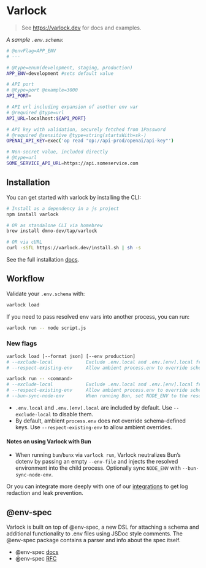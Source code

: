 # Varlock

> See https://varlock.dev for docs and examples. 

_A sample `.env.schema`_: 
```bash
# @envFlag=APP_ENV
# ---

# @type=enum(development, staging, production)
APP_ENV=development #sets default value

# API port
# @type=port @example=3000
API_PORT= 

# API url including expansion of another env var
# @required @type=url
API_URL=localhost:${API_PORT} 

# API key with validation, securely fetched from 1Password
# @required @sensitive @type=string(startsWith=sk-)
OPENAI_API_KEY=exec('op read "op://api-prod/openai/api-key"')

# Non-secret value, included directly
# @type=url
SOME_SERVICE_API_URL=https://api.someservice.com
```

## Installation

You can get started with varlock by installing the CLI: 

```bash
# Install as a dependency in a js project
npm install varlock

# OR as standalone CLI via homebrew
brew install dmno-dev/tap/varlock

# OR via cURL
curl -sSfL https://varlock.dev/install.sh | sh -s
```

See the full installation [docs](https://varlock.dev/getting-started/installation/). 

## Workflow

Validate your `.env.schema` with: 

```bash
varlock load
```

If you need to pass resolved env vars into another process, you can run: 

```bash
varlock run -- node script.js
```

### New flags

```bash
varlock load [--format json] [--env production]
# --exclude-local            Exclude .env.local and .env.[env].local from loading
# --respect-existing-env     Allow ambient process.env to override schema-defined keys

varlock run -- <command>
# --exclude-local            Exclude .env.local and .env.[env].local from loading
# --respect-existing-env     Allow ambient process.env to override schema-defined keys
# --bun-sync-node-env        When running Bun, set NODE_ENV to the resolved @envFlag value
```

- `.env.local` and `.env.[env].local` are included by default. Use `--exclude-local` to disable them.
- By default, ambient `process.env` does not override schema-defined keys. Use `--respect-existing-env` to allow ambient overrides.

#### Notes on using Varlock with Bun

- When running `bun`/`bunx` via `varlock run`, Varlock neutralizes Bun’s dotenv by passing an empty `--env-file` and injects the resolved environment into the child process. Optionally sync `NODE_ENV` with `--bun-sync-node-env`.

Or you can integrate more deeply with one of our [integrations](https://varlock.dev/integrations/javascript/) to get log redaction and leak prevention. 

## @env-spec

Varlock is built on top of @env-spec, a new DSL for attaching a schema and additional functionality to .env files using JSDoc style comments. The @env-spec package contains a parser and info about the spec itself.

- @env-spec [docs](https://varlock.dev/env-spec/overview/) 
- @env-spec [RFC](https://github.com/dmno-dev/varlock/discussions/17)

